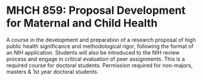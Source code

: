 # MHCH 859: Proposal Development for Maternal and Child Health

A course in the development and preparation of a research proposal of high public health significance and methodological rigor, following the format of an NIH application. Students will also be introduced to the NIH review process and engage in critical evaluation of peer assignments. This is a required course for doctoral students. Permission required for non-majors, masters & 1st year doctoral students.